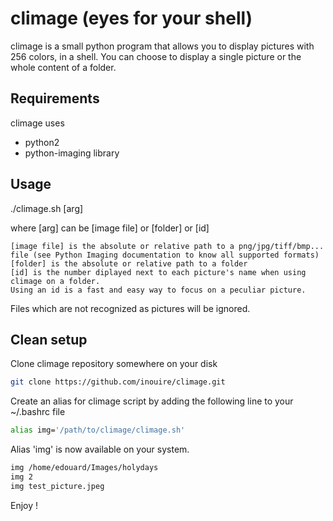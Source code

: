 climage (eyes for your shell)
=============================

climage is a small python program that allows you to display pictures with 256 colors, in a shell.
You can choose to display a single picture or the whole content of a folder.

## Requirements
climage uses
* python2
* python-imaging library

## Usage

./climage.sh [arg]

where [arg] can be [image file] or [folder] or [id]

    [image file] is the absolute or relative path to a png/jpg/tiff/bmp... file (see Python Imaging documentation to know all supported formats)
    [folder] is the absolute or relative path to a folder
    [id] is the number diplayed next to each picture's name when using climage on a folder.
    Using an id is a fast and easy way to focus on a peculiar picture. 

Files which are not recognized as pictures will be ignored. 

## Clean setup

Clone climage repository somewhere on your disk
``` bash
git clone https://github.com/inouire/climage.git
```

Create an alias for climage script by adding the following line to your ~/.bashrc file
``` bash
alias img='/path/to/climage/climage.sh'
```

Alias 'img' is now available on your system.
``` bash
img /home/edouard/Images/holydays
img 2
img test_picture.jpeg
```

Enjoy !


